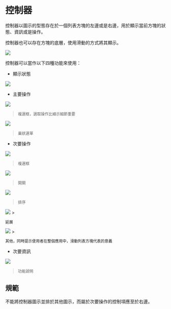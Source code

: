 # 控制器
控制器以圖示的型態存在於一個列表方塊的左邊或是右邊，用於顯示當前方塊的狀態、資訊或是操作。

控制器也可以存在方塊的底層，使用滑動的方式將其顯示。

![](http://material-design.storage.googleapis.com/publish/material_v_4/material_ext_publish/0Bx4BSt6jniD7TWlQcWJZRE1NQ1U/components_listcontrols_usage.png)

控制器可以當作以下四種功能來使用：
* 顯示狀態

![](http://material-design.storage.googleapis.com/publish/material_v_4/material_ext_publish/0Bx4BSt6jniD7MEdoQjlzVjZZOVk/components_listcontrols_menu1.png)

* 主要操作  

![](http://material-design.storage.googleapis.com/publish/material_v_4/material_ext_publish/0Bx4BSt6jniD7Vnh0b0VhSlE5ajg/components_listcontrols_checkbox1.png)
> <p style="font-size: 12px">複選框，選取操作比顯示細節重要</p>

![](http://material-design.storage.googleapis.com/publish/material_v_4/material_ext_publish/0Bx4BSt6jniD7MTZ3SU1HZ1V3dVE/components_listcontrols_menu3.png)
> <p style="font-size: 12px">巢狀選單</p>

* 次要操作  

![](http://material-design.storage.googleapis.com/publish/material_v_4/material_ext_publish/0Bx4BSt6jniD7YUQ5TEFVT3ZJQjg/components_listcontrols_checkbox2.png)
> <p style="font-size: 12px">複選框</p>

![](http://material-design.storage.googleapis.com/publish/material_v_4/material_ext_publish/0Bzhp5Z4wHba3ZDhGVEFDTFQya2s/components_listcontrols_switch.png)
> <p style="font-size: 12px">開關</p>

![](http://material-design.storage.googleapis.com/publish/material_v_4/material_ext_publish/0Bx4BSt6jniD7X0pmWjRNZ21UUFE/components_listcontrols_reorder.png)
> <p style="font-size: 12px">排序</p>

<img src="http://material-design.storage.googleapis.com/publish/material_v_4/material_ext_publish/0Bzhp5Z4wHba3bl8zNGVqM19TNWM/components_listcontrols_expand2.png" style="max-width:50%"/>
> <p style="font-size: 12px">延展</p>

<img src="http://material-design.storage.googleapis.com/publish/material_v_4/material_ext_publish/0B6Okdz75tqQsVHpIeFlLM1JEXzg/components_listcontrols_leave2.png" style="max-width:50%"/>
> <p style="font-size: 12px">其他，同時提示使用者在整個應用中，滑動列表方塊代表的意義</p>

* 次要資訊  

![](http://material-design.storage.googleapis.com/publish/material_v_4/material_ext_publish/0Bx4BSt6jniD7MTlwWk9tajlPeFE/components_listcontrols_menu2.png)
> <p style="font-size: 12px">功能說明</p>

## 規範
不能將控制器圖示並排於其他圖示，而屬於次要操作的控制項應至於右邊。